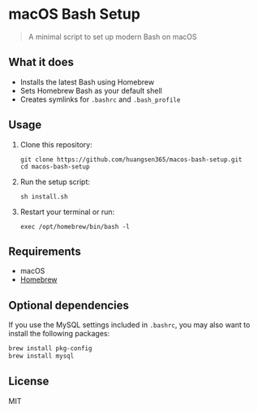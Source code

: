 # macOS Bash Setup

> A minimal script to set up modern Bash on macOS

## What it does

- Installs the latest Bash using Homebrew
- Sets Homebrew Bash as your default shell
- Creates symlinks for `.bashrc` and `.bash_profile`

## Usage

1. Clone this repository:
   ```
   git clone https://github.com/huangsen365/macos-bash-setup.git
   cd macos-bash-setup
   ```

2. Run the setup script:
   ```
   sh install.sh
   ```

3. Restart your terminal or run:
   ```
   exec /opt/homebrew/bin/bash -l
   ```

## Requirements

- macOS
- [Homebrew](https://brew.sh/)

## Optional dependencies

If you use the MySQL settings included in `.bashrc`, you may also want to
install the following packages:

```bash
brew install pkg-config
brew install mysql
```

## License

MIT
